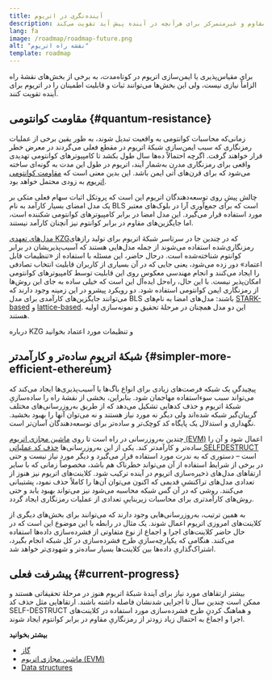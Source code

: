 ```yaml
---
title: آینده‌نگری در اتریوم
description: این ارتقاها اتریوم را به عنوان لایه پایه مقاوم و غیرمتمرکز برای هرآنچه در آینده پیش آید تقویت می‌کند.
lang: fa
image: /roadmap/roadmap-future.png
alt: "نقشه‌ راه اتریوم"
template: roadmap
---
```


برای مقیاس‌پذیری یا ایمن‌سازی اتریوم در کوتاه‌مدت، به برخی از بخش‌های نقشۀ راه الزاماً نیازی نیست، ولی این بخش‌ها می‌توانند ثبات و قابلیت اطمینان را در اتریوم برای آینده تقویت کنند.

## مقاومت کوانتومی \{#quantum-resistance}

زمانی‌که محاسبات کوانتومی به واقعیت تبدیل شوند، به طور یقین برخی از عملیات رمزنگاری که سبب ایمن‌سازی شبکۀ اتریوم در مقطع فعلی می‌گردند در معرض خطر قرار خواهند گرفت. اگرچه احتمالاً ده‌ها سال طول بکشد تا کامپیوترهای کوانتومی تهدیدی واقعی برای رمزنگاری مدرن به‌شمار آیند، اتریوم در طول این مدت به گونه‌ای ساخته می‌شود که برای قرن‌های آتی ایمن باشد. این بدین معنی است که [مقاومت کوانتومی اتریوم](https://consensys.net/blog/developers/how-will-quantum-supremacy-affect-blockchain/) به زودی محتمل خواهد بود.

چالش پیشِ روی توسعه‌دهندگان اتریوم این است که پروتکل اثبات سهام فعلی متکی بر یک مدل امضای بسیار کارآمد به نام BLS است که برای جمع‌آوری آرا در بلوک‌های معتبر مورد استفاده قرار می‌گیرد. این مدل امضا در برابر کامپیوترهای کوانتومی شکننده است، اما جایگزین‌های مقاوم در برابر کوانتوم نیز آنچنان کارآمد نیستند.

[مدل‌های تعهدی KZG‏](/roadmap/danksharding/#what-is-kzg) که در چندین جا در سرتاسر شبکۀ اتریوم برای تولید رازهای رمزنگاری‌شده استفاده می‌شوند از جمله مدل‌هایی هستند که آسیب‌پذیریشان در برابر کوانتوم شناخته‌شده است. درحال حاضر، این مسئله با استفاده از «تنظیمات قابل اعتماد» دور زده می‌شود، یعنی جایی که در آن بسیاری از کاربران قابلیت انتخاب تصادفی را ایجاد می‌کنند و انجام مهندسی معکوس روی این قابلیت توسط کامپیوترهای کوانتومی امکان‌پذیر نیست. با این حال، راه‌حل ایده‌آل این است که خیلی ساده به جای این روش‌ها از رمزنگاری ایمن کوانتومی استفاده شود. دو رویکرد پیشرو در این زمینه وجود دارند که می‌توانند جایگزین‌های کارآمدی برای مدل BLS باشند: مدل‌های امضا به نام‌های [STARK-based](https://hackmd.io/@vbuterin/stark_aggregation) و [lattice-based](https://medium.com/asecuritysite-when-bob-met-alice/so-what-is-lattice-encryption-326ac66e3175). این دو مدل همچنان در مرحلۀ تحقیق و نمونه‌سازی اولیه هستند.

<ButtonLink variant="outline-color" to="/roadmap/danksharding#what-is-kzg"> درباره KZG و تنظیمات مورد اعتماد بخوانید</ButtonLink>

## شبکۀ اتریومِ ساده‌تر و کارآمدتر \{#simpler-more-efficient-ethereum}

پیچیدگیِ یک شبکه فرصت‌های زیادی برای انواع باگ‌ها یا آسیب‌پذیری‌ها ایجاد می‌کند که می‌تواند سبب سوءاستفاده مهاجمان شود. بنابراین، بخشی از نقشۀ راه را ساده‌سازیِ شبکۀ اتریوم و حذف کدهایی تشکیل می‌دهد که از طریق به‌روزرسانی‌های مختلف گریبان‌گیر شبکه شده‌اند ولی دیگر نه مورد نیاز هستند و نه می‌توان آنها را بهبود بخشید. نگهداری و استدلال یک پایگاه کد کوچک‌تر و ساده‌تر برای توسعه‌دهندگان آسان‌تر است.

چندین به‌روزرسانی در راه است تا روی [ماشین مجازی اتریوم (EVM)](/developers/docs/evm) اعمال شود و آن را ساده‌تر و کارآمدتر کند. یکی از این به‌روزرسانی‌ها [حذف کد عملیاتی SELFDESTRUCT‏](https://hackmd.io/@vbuterin/selfdestruct) است – دستوری که به ندرت مورد استفاده قرار می‌گیرد و دیگر مورد نیاز نیست و حتی در برخی از شرایط استفاده از آن می‌تواند خطرناک هم باشد، مخصوصاً زمانی که با سایر ارتقاهای مدل‌های ذخیره‌سازی اتریوم در آینده ترکیب شود. کلاینت‌های اتریوم نیز هنوز از تعدادی مدل‌های تراکنشیِ قدیمی که اکنون می‌توان آن‌ها را کاملاً حذف نمود، پشتیبانی می‌کنند. روشی که در آن گس شبکه محاسبه می‌شود نیز می‌تواند بهبود یابد و حتی روش‌های کارآمدتری برای محاسبات زیربناییِ تعدادی از عملیات رمزنگاری ایجاد گردد.

به همین ترتیب، به‌روزرسانی‌هایی وجود دارند که می‌توانند برای بخش‌های دیگری از کلاینت‌های امروزی اتریوم اعمال شوند. یک مثال در رابطه با این موضوع این است که در حال حاضر کلاینت‌های اجرا و اجماع از نوع متفاوتی از فشرده‌سازی داده‌ها استفاده می‌کنند. هنگامی که یکپارچه‌سازیِ طرح فشرده‌سازی در کل شبکه انجام بگیرد، اشتراک‌گذاریِ داده‌ها بین کلاینت‌ها بسیار ساده‌تر و شهودی‌تر خواهد شد.

## پیشرفت فعلی \{#current-progress}

بیشتر ارتقاهای مورد نیاز برای آیندۀ شبکۀ اتریوم هنوز در مرحلۀ تحقیقاتی هستند و ممکن است چندین سال تا اجرایی شدنشان فاصله داشته باشند. ارتقاهایی مثل حذف کد SELF-DESTRUCT و هماهنگ کردنِ طرح فشرده‌سازی مورد استفاده در کلاینت‌های اجرا و اجماع به احتمال زیاد زودتر از رمزنگاریِ مقاوم در برابر کوانتوم ایجاد ‌شوند.

**بیشتر بخوانید**

- [گاز](/developers/docs/gas)
- [ماشین مجازی اتریوم (EVM)](/developers/docs/evm)
- [Data structures](/developers/docs/data-structures-and-encoding)
